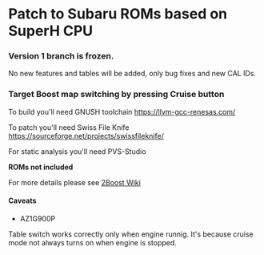 # Patch to Subaru ROMs based on SuperH CPU

### Version 1 branch is frozen.

No new features and tables will be added, only bug fixes and new CAL IDs.

### Target Boost map switching by pressing Cruise button

To build you'll need GNUSH toolchain https://llvm-gcc-renesas.com/

To patch you'll need Swiss File Knife https://sourceforge.net/projects/swissfileknife/

For static analysis you'll need PVS-Studio

**ROMs not included**

For more details please see [2Boost Wiki](https://github.com/aalesv/2boost/wiki)

#### Caveats

- AZ1G900P

 Table switch works correctly only when engine runnig. It's because
 cruise mode not always turns on when engine is stopped.

